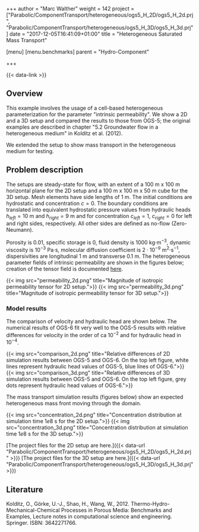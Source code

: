 +++
author = "Marc Walther"
weight = 142
project = ["Parabolic/ComponentTransport/heterogeneous/ogs5_H_2D/ogs5_H_2d.prj", "Parabolic/ComponentTransport/heterogeneous/ogs5_H_3D/ogs5_H_3d.prj"]
date = "2017-12-05T16:41:09+01:00"
title = "Heterogeneous Saturated Mass Transport"

[menu]
  [menu.benchmarks]
    parent = "Hydro-Component"

+++

{{< data-link >}}

## Overview

This example involves the usage of a cell-based heterogeneous parameterization for the parameter "intrinsic permeability". We show a 2D and a 3D setup and compared the results to those from OGS-5; the original examples are described in chapter "5.2 Groundwater flow in a heterogeneous medium" in Kolditz et al. (2012).

We extended the setup to show mass transport in the heterogeneous medium for testing.

## Problem description

The setups are steady-state for flow, with an extent of a $100$ m x $100$ m horizontal plane for the 2D setup and a $100$ m x $100$ m x $50$ m cube for the 3D setup. Mesh elements have side lengths of $1$ m. The initial conditions are hydrostatic and concentration $c=0$. The boundary conditions are translated into equivalent hydrostatic pressure values from hydraulic heads $h_{left}=10$ m and $h_{right}=9$ m and for concentration $c_{left}=1$, $c_{right}=0$ for left and right sides, respectively. All other sides are defined as no-flow (Zero-Neumann).

Porosity is $0.01$, specific storage is $0$, fluid density is $1000$ kg$\cdot$m$^{-3}$, dynamic viscosity is $10^{-3}$ Pa$\cdot$s, molecular diffusion coefficient is $2\cdot 10^{-9}$ m$^2\cdot$s$^{-1}$, dispersivities are longitudinal $1$ m and transverse $0.1$ m. The heterogeneous parameter fields of intrinsic permeability are shown in the figures below; creation of the tensor field is documented [here](https://github.com/ufz/ogs-utils/tree/master/post/merge-scalar-data-arrays).

{{< img src="permeability_2d.png" title="Magnitude of isotropic permeability tensor for 2D setup.">}}
{{< img src="permeability_3d.png" title="Magnitude of isotropic permeability tensor for 3D setup.">}}

### Model results

The comparison of velocity and hydraulic head are shown below. The numerical results of OGS-6 fit very well to the OGS-5 results with relative differences for velocity in the order of ca $10^{-2}$ and for hydraulic head in $10^{-4}$.

{{< img src="comparison_2d.png" title="Relative differences of 2D simulation results between OGS-5 and OGS-6. On the top left figure, white lines represent hydraulic head values of OGS-5, blue lines of OGS-6.">}}
{{< img src="comparison_3d.png" title="Relative differences of 3D simulation results between OGS-5 and OGS-6. On the top left figure, grey dots represent hydraulic head values of OGS-6.">}}

The mass transport simulation results (figures below) show an expected heterogeneous mass front moving through the domain.

{{< img src="concentration_2d.png" title="Concentration distribution at simulation time $1e8$ s for the 2D setup.">}}
{{< img src="concentration_3d.png" title="Concentration distribution at simulation time $1e8$ s for the 3D setup.">}}

[The project files for the 2D setup are here.]({{< data-url "Parabolic/ComponentTransport/heterogeneous/ogs5_H_2D/ogs5_H_2d.prj" >}})
[The project files for the 3D setup are here.]({{< data-url "Parabolic/ComponentTransport/heterogeneous/ogs5_H_3D/ogs5_H_3d.prj" >}})

## Literature

Kolditz, O., Görke, U.-J., Shao, H., Wang, W., 2012. Thermo-Hydro-Mechanical-Chemical Processes in Porous Media: Benchmarks and Examples, Lecture notes in computational science and engineering. Springer. ISBN: 3642271766.
